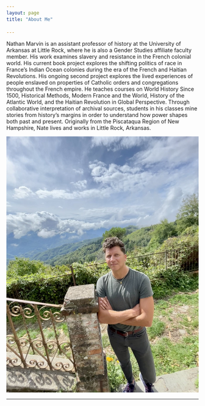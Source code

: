 ```yaml
---
layout: page
title: "About Me"

---
```


Nathan Marvin is an assistant professor of history at the University of Arkansas at Little Rock, where he is also a Gender Studies affiliate faculty member. His work examines slavery and resistance in the French colonial world. His current book project explores the shifting politics of race in France’s Indian Ocean colonies during the era of the French and Haitian Revolutions. His ongoing second project explores the lived experiences of people enslaved on properties of Catholic orders and congregations throughout the French empire. He teaches courses on World History Since 1500, Historical Methods, Modern France and the World, History of the Atlantic World, and the Haitian Revolution in Global Perspective. Through collaborative interpretation of archival sources, students in his classes mine stories from history’s margins in order to understand how power shapes both past and present. Originally from the Piscataqua Region of New Hampshire, Nate lives and works in Little Rock, Arkansas.

![Photo](IMG_6057.jpg)

---
